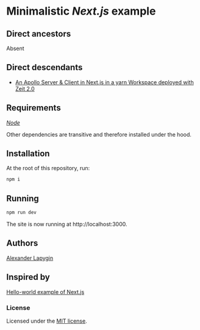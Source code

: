 # Minimalistic *Next.js* example

## Direct ancestors

Absent

## Direct descendants

- [An Apollo Server & Client in Next.js in a yarn Workspace deployed with Zeit 2.0](https://github.com/softspider/zeit-now-next-typescript-graphql-apollo)

## Requirements

[*Node*](https://nodejs.org/en/download/package-manager/)

Other dependencies are transitive and therefore installed under the hood.

## Installation

At the root of this repository, run:

```sh
npm i
```

## Running

```sh
npm run dev
```

The site is now running at http://localhost:3000.  

## Authors

[Alexander Lapygin](https://github.com/AlexanderLapygin)

## Inspired by

[Hello-world example of Next.js](https://github.com/zeit/next.js/tree/canary/examples/hello-world)

### License

Licensed under the [MIT license](./LICENSE).
